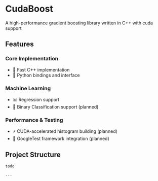 # CudaBoost

A high-performance gradient boosting library written in C++ with cuda support

## Features

### Core Implementation
- 🚀 Fast C++ implementation
- 🐍 Python bindings and interface

### Machine Learning
- 📊 Regression support
- 🔄 Binary Classification support (planned)

### Performance & Testing
- ⚡ CUDA-accelerated histogram building (planned)
- 🧪 GoogleTest framework integration (planned)

## Project Structure

```
todo

---

